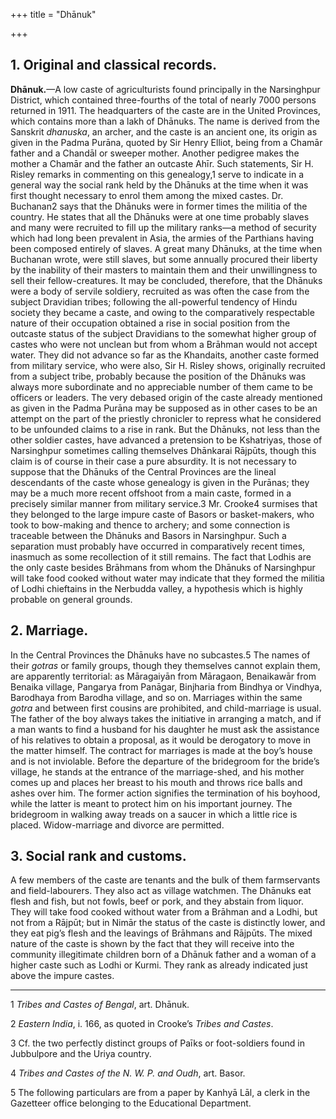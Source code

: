 +++
title = "Dhānuk"

+++


## 1. Original and classical records.

**Dhānuk.**—A low caste of agriculturists found principally in the Narsinghpur District, which contained three-fourths of the total of nearly 7000 persons returned in 1911. The headquarters of the caste are in the United Provinces, which contains more than a lakh of Dhānuks. The name is derived from the Sanskrit *dhanuska*, an archer, and the caste is an ancient one, its origin as given in the Padma Purāna, quoted by Sir Henry Elliot, being from a Chamār father and a Chandāl or sweeper mother. Another pedigree makes the mother a Chamār and the father an outcaste Ahīr. Such statements, Sir H. Risley remarks in commenting on this genealogy,1 serve to indicate in a general way the social rank held by the Dhānuks at the time when it was first thought necessary to enrol them among the mixed castes. Dr. Buchanan2 says that the Dhānuks were in former times the militia of the country. He states that all the Dhānuks were at one time probably slaves and many were recruited to fill up the military ranks—a method of security which had long been prevalent in Asia, the armies of the Parthians having been composed entirely of slaves. A great many Dhānuks, at the time when Buchanan wrote, were still slaves, but some annually procured their liberty by the inability of their masters to maintain them and their unwillingness to sell their fellow-creatures. It may be concluded, therefore, that the Dhānuks were a body of servile soldiery, recruited as was often the case from the subject Dravidian tribes; following the all-powerful tendency of Hindu society they became a caste, and owing to the comparatively respectable nature of their occupation obtained a rise in social position from the outcaste status of the subject Dravidians to the somewhat higher group of castes who were not unclean but from whom a Brāhman would not accept water. They did not advance so far as the Khandaits, another caste formed from military service, who were also, Sir H. Risley shows, originally recruited from a subject tribe, probably because the position of the Dhānuks was always more subordinate and no appreciable number of them came to be officers or leaders. The very debased origin of the caste already mentioned as given in the Padma Purāna may be supposed as in other cases to be an attempt on the part of the priestly chronicler to repress what he considered to be unfounded claims to a rise in rank. But the Dhānuks, not less than the other soldier castes, have advanced a pretension to be Kshatriyas, those of Narsinghpur sometimes calling themselves Dhānkarai Rājpūts, though this claim is of course in their case a pure absurdity. It is not necessary to suppose that the Dhānuks of the Central Provinces are the lineal descendants of the caste whose genealogy is given in the Purānas; they may be a much more recent offshoot from a main caste, formed in a precisely similar manner from military service.3 Mr. Crooke4 surmises that they belonged to the large impure caste of Basors or basket-makers, who took to bow-making and thence to archery; and some connection is traceable between the Dhānuks and Basors in Narsinghpur. Such a separation must probably have occurred in comparatively recent times, inasmuch as some recollection of it still remains. The fact that Lodhis are the only caste besides Brāhmans from whom the Dhānuks of Narsinghpur will take food cooked without water may indicate that they formed the militia of Lodhi chieftains in the Nerbudda valley, a hypothesis which is highly probable on general grounds. 



## 2. Marriage.

In the Central Provinces the Dhānuks have no subcastes.5 The names of their *gotras* or family groups, though they themselves cannot explain them, are apparently territorial: as Māragaiyān from Māragaon, Benaikawār from Benaika village, Pangarya from Panāgar, Binjharia from Bindhya or Vindhya, Barodhaya from Barodha village, and so on. Marriages within the same *gotra* and between first cousins are prohibited, and child-marriage is usual. The father of the boy always takes the initiative in arranging a match, and if a man wants to find a husband for his daughter he must ask the assistance of his relatives to obtain a proposal, as it would be derogatory to move in the matter himself. The contract for marriages is made at the boy’s house and is not inviolable. Before the departure of the bridegroom for the bride’s village, he stands at the entrance of the marriage-shed, and his mother comes up and places her breast to his mouth and throws rice balls and ashes over him. The former action signifies the termination of his boyhood, while the latter is meant to protect him on his important journey. The bridegroom in walking away treads on a saucer in which a little rice is placed. Widow-marriage and divorce are permitted. 



## 3. Social rank and customs.

A few members of the caste are tenants and the bulk of them farmservants and field-labourers. They also act as village watchmen. The Dhānuks eat flesh and fish, but not fowls, beef or pork, and they abstain from liquor. They will take food cooked without water from a Brāhman and a Lodhi, but not from a Rājpūt; but in Nimār the status of the caste is distinctly lower, and they eat pig’s flesh and the leavings of Brāhmans and Rājpūts. The mixed nature of the caste is shown by the fact that they will receive into the community illegitimate children born of a Dhānuk father and a woman of a higher caste such as Lodhi or Kurmi. They rank as already indicated just above the impure castes. 



* * *

1 *Tribes and Castes of Bengal*, art. Dhānuk. 

2 *Eastern India*, i. 166, as quoted in Crooke’s *Tribes and Castes*. 

3 Cf. the two perfectly distinct groups of Paīks or foot-soldiers found in Jubbulpore and the Uriya country. 

4 *Tribes and Castes of the N. W. P. and Oudh*, art. Basor. 

5 The following particulars are from a paper by Kanhyā Lāl, a clerk in the Gazetteer office belonging to the Educational Department. 



